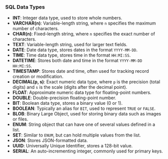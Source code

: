 ### SQL Data Types

- **INT**: Integer data type, used to store whole numbers.
- **VARCHAR(n)**: Variable-length string, where `n` specifies the maximum number of characters.
- **CHAR(n)**: Fixed-length string, where `n` specifies the exact number of characters.
- **TEXT**: Variable-length string, used for larger text fields.
- **DATE**: Date data type, stores dates in the format `YYYY-MM-DD`.
- **TIME**: Time data type, stores time in the format `HH:MI:SS`.
- **DATETIME**: Stores both date and time in the format `YYYY-MM-DD HH:MI:SS`.
- **TIMESTAMP**: Stores date and time, often used for tracking record creation or modification.
- **DECIMAL(p, s)**: Exact numeric data type, where `p` is the precision (total digits) and `s` is the scale (digits after the decimal point).
- **FLOAT**: Approximate numeric data type for floating-point numbers.
- **DOUBLE**: Double-precision floating-point number.
- **BIT**: Boolean data type, stores a binary value (0 or 1).
- **BOOLEAN**: Typically an alias for `BIT`, used to represent `TRUE` or `FALSE`.
- **BLOB**: Binary Large Object, used for storing binary data such as images or files.
- **ENUM**: String object that can have one of several values defined in a list.
- **SET**: Similar to `ENUM`, but can hold multiple values from the list.
- **JSON**: Stores JSON-formatted data.
- **UUID**: Universally Unique Identifier, stores a 128-bit value.
- **SERIAL**: An auto-incrementing integer, commonly used for primary keys.
